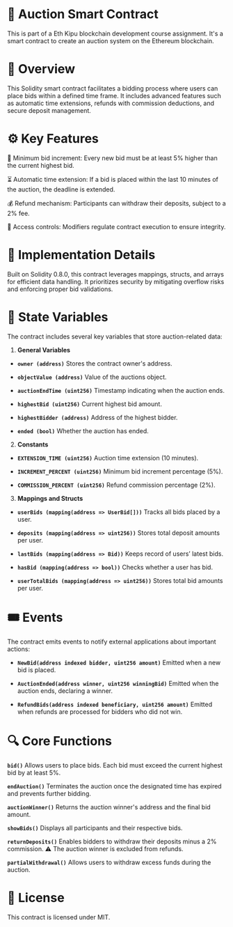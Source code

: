 # 📜 Auction Smart Contract
This is part of a Eth Kipu blockchain development course assignment. It's a smart contract to create an auction system on the Ethereum blockchain.

# 📝 Overview

This Solidity smart contract facilitates a bidding process where users can place bids within a defined time frame. It includes advanced features such as automatic time extensions, refunds with commission deductions, and secure deposit management.

# ⚙️ Key Features

📌 Minimum bid increment: Every new bid must be at least 5% higher than the current highest bid.

⏳ Automatic time extension: If a bid is placed within the last 10 minutes of the auction, the deadline is extended.

💰 Refund mechanism: Participants can withdraw their deposits, subject to a 2% fee.

🔐 Access controls: Modifiers regulate contract execution to ensure integrity.

# 🚀 Implementation Details

Built on Solidity 0.8.0, this contract leverages mappings, structs, and arrays for efficient data handling. It prioritizes security by mitigating overflow risks and enforcing proper bid validations.

# 🔄 State Variables

The contract includes several key variables that store auction-related data:

1. **General Variables**
- **`owner (address)`** Stores the contract owner's address.

- **`objectValue (address)`** Value of the auctions object.

- **`auctionEndTime (uint256)`** Timestamp indicating when the auction ends.

- **`highestBid (uint256)`** Current highest bid amount.

- **`highestBidder (address)`** Address of the highest bidder.

- **`ended (bool)`** Whether the auction has ended.

2. **Constants**
- **`EXTENSION_TIME (uint256)`** Auction time extension (10 minutes).

- **`INCREMENT_PERCENT (uint256)`** Minimum bid increment percentage (5%).

- **`COMMISSION_PERCENT (uint256)`** Refund commission percentage (2%).

3. **Mappings and Structs**
- **`userBids (mapping(address => UserBid[]))`** Tracks all bids placed by a user.

- **`deposits (mapping(address => uint256))`** Stores total deposit amounts per user.

- **`lastBids (mapping(address => Bid))`** Keeps record of users’ latest bids.

- **`hasBid (mapping(address => bool))`** Checks whether a user has bid.

- **`userTotalBids (mapping(address => uint256))`** Stores total bid amounts per user.

# 🎟️ Events

The contract emits events to notify external applications about important actions:

- **`NewBid(address indexed bidder, uint256 amount)`** Emitted when a new bid is placed.

- **`AuctionEnded(address winner, uint256 winningBid)`** Emitted when the auction ends, declaring a winner.

- **`RefundBids(address indexed beneficiary, uint256 amount)`** Emitted when refunds are processed for bidders who did not win.

# 🔍 Core Functions

**`bid()`**
Allows users to place bids. Each bid must exceed the current highest bid by at least 5%.

**`endAuction()`**
Terminates the auction once the designated time has expired and prevents further bidding.

**`auctionWinner()`**
Returns the auction winner's address and the final bid amount.

**`showBids()`**
Displays all participants and their respective bids.

**`returnDeposits()`**
Enables bidders to withdraw their deposits minus a 2% commission. ⚠️ The auction winner is excluded from refunds.

**`partialWithdrawal()`**
Allows users to withdraw excess funds during the auction.

# 📜 License
This contract is licensed under MIT.
